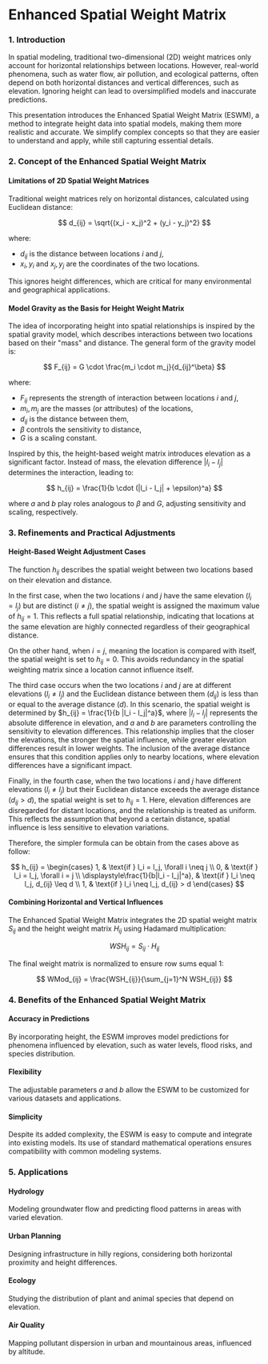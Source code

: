 # Enhanced Spatial Weight Matrix

### 1. **Introduction**

In spatial modeling, traditional two-dimensional (2D) weight matrices only account for horizontal relationships between locations. However, real-world phenomena, such as water flow, air pollution, and ecological patterns, often depend on both horizontal distances and vertical differences, such as elevation. Ignoring height can lead to oversimplified models and inaccurate predictions. 

This presentation introduces the Enhanced Spatial Weight Matrix (ESWM), a method to integrate height data into spatial models, making them more realistic and accurate. We simplify complex concepts so that they are easier to understand and apply, while still capturing essential details.

### 2. **Concept of the Enhanced Spatial Weight Matrix**

#### Limitations of 2D Spatial Weight Matrices
Traditional weight matrices rely on horizontal distances, calculated using Euclidean distance:

$$
d_{ij} = \sqrt{(x_i - x_j)^2 + (y_i - y_j)^2}
$$

where:
- $d_{ij}$ is the distance between locations $i$ and $j$,
- $x_i, y_i$ and $x_j, y_j$ are the coordinates of the two locations.

This ignores height differences, which are critical for many environmental and geographical applications.

#### Model Gravity as the Basis for Height Weight Matrix
The idea of incorporating height into spatial relationships is inspired by the spatial gravity model, which describes interactions between two locations based on their "mass" and distance. The general form of the gravity model is:

$$
F_{ij} = G \cdot \frac{m_i \cdot m_j}{d_{ij}^\beta}
$$

where:
- $F_{ij}$ represents the strength of interaction between locations $i$ and $j$,
- $m_i, m_j$ are the masses (or attributes) of the locations,
- $d_{ij}$ is the distance between them,
- $\beta$ controls the sensitivity to distance,
- $G$ is a scaling constant.

Inspired by this, the height-based weight matrix introduces elevation as a significant factor. Instead of mass, the elevation difference $|l_i - l_j|$ determines the interaction, leading to:

$$
h_{ij} = \frac{1}{b \cdot (|l_i - l_j| + \epsilon)^a}
$$

where $a$ and $b$ play roles analogous to $\beta$ and $G$, adjusting sensitivity and scaling, respectively.

### 3. **Refinements and Practical Adjustments**

#### Height-Based Weight Adjustment Cases
The function $h_{ij}$ describes the spatial weight between two locations based on their elevation and distance. 

In the first case, when the two locations $i$ and $j$ have the same elevation ($l_i = l_j$) but are distinct ($i \neq j$), the spatial weight is assigned the maximum value of $h_{ij} = 1$. This reflects a full spatial relationship, indicating that locations at the same elevation are highly connected regardless of their geographical distance. 

On the other hand, when $i = j$, meaning the location is compared with itself, the spatial weight is set to $h_{ij} = 0$. This avoids redundancy in the spatial weighting matrix since a location cannot influence itself.

The third case occurs when the two locations $i$ and $j$ are at different elevations ($l_i \neq l_j$) and the Euclidean distance between them ($d_{ij}$) is less than or equal to the average distance ($d$). In this scenario, the spatial weight is determined by $h_{ij} = \frac{1}{b |l_i - l_j|^a}$, where $|l_i - l_j|$ represents the absolute difference in elevation, and $a$ and $b$ are parameters controlling the sensitivity to elevation differences. This relationship implies that the closer the elevations, the stronger the spatial influence, while greater elevation differences result in lower weights. The inclusion of the average distance ensures that this condition applies only to nearby locations, where elevation differences have a significant impact.

Finally, in the fourth case, when the two locations $i$ and $j$ have different elevations ($l_i \neq l_j$) but their Euclidean distance exceeds the average distance ($d_{ij} > d$), the spatial weight is set to $h_{ij} = 1$. Here, elevation differences are disregarded for distant locations, and the relationship is treated as uniform. This reflects the assumption that beyond a certain distance, spatial influence is less sensitive to elevation variations.

Therefore, the simpler formula can be obtain from the cases above as follow:

$$
h_{ij} =
\begin{cases} 
1, & \text{if } l_i = l_j, \forall i \neq j \\
0, & \text{if } l_i = l_j, \forall i = j \\
\displaystyle\frac{1}{b|l_i - l_j|^a}, & \text{if } l_i \neq l_j, d_{ij} \leq d \\
1, & \text{if } l_i \neq l_j, d_{ij} > d
\end{cases}
$$

#### Combining Horizontal and Vertical Influences
The Enhanced Spatial Weight Matrix integrates the 2D spatial weight matrix $S_{ij}$ and the height weight matrix $H_{ij}$ using Hadamard multiplication:

$$
WSH_{ij} = S_{ij} \cdot H_{ij}
$$

The final weight matrix is normalized to ensure row sums equal 1:

$$
WMod_{ij} = \frac{WSH_{ij}}{\sum_{j=1}^N WSH_{ij}}
$$

### 4. **Benefits of the Enhanced Spatial Weight Matrix**

#### Accuracy in Predictions
By incorporating height, the ESWM improves model predictions for phenomena influenced by elevation, such as water levels, flood risks, and species distribution.

#### Flexibility
The adjustable parameters $a$ and $b$ allow the ESWM to be customized for various datasets and applications.

#### Simplicity
Despite its added complexity, the ESWM is easy to compute and integrate into existing models. Its use of standard mathematical operations ensures compatibility with common modeling systems.

### 5. **Applications**

#### Hydrology
Modeling groundwater flow and predicting flood patterns in areas with varied elevation.

#### Urban Planning
Designing infrastructure in hilly regions, considering both horizontal proximity and height differences.

#### Ecology
Studying the distribution of plant and animal species that depend on elevation.

#### Air Quality
Mapping pollutant dispersion in urban and mountainous areas, influenced by altitude.
